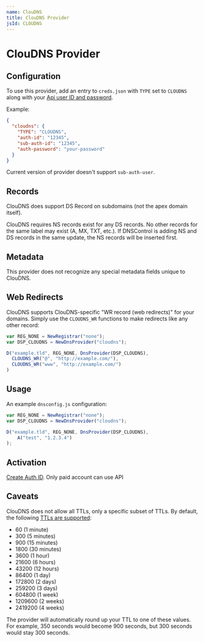 ```yaml
---
name: ClouDNS
title: ClouDNS Provider
jsId: CLOUDNS
---
```

# ClouDNS Provider

## Configuration

To use this provider, add an entry to `creds.json` with `TYPE` set to `CLOUDNS`
along with your [Api user ID and password](https://www.cloudns.net/wiki/article/42/).

Example:

```json
{
  "cloudns": {
    "TYPE": "CLOUDNS",
    "auth-id": "12345",
    "sub-auth-id": "12345",
    "auth-password": "your-password"
  }
}
```

Current version of provider doesn't support `sub-auth-user`.

## Records

ClouDNS does support DS Record on subdomains (not the apex domain itself).

ClouDNS requires NS records exist for any DS records. No other records for
the same label may exist (A, MX, TXT, etc.). If DNSControl is adding NS and
DS records in the same update, the NS records will be inserted first.

## Metadata
This provider does not recognize any special metadata fields unique to ClouDNS.

## Web Redirects
ClouDNS supports ClouDNS-specific "WR record (web redirects)" for your domains.
Simply use the `CLOUDNS_WR` functions to make redirects like any other record:

```javascript
var REG_NONE = NewRegistrar("none");
var DSP_CLOUDNS = NewDnsProvider("cloudns");

D("example.tld", REG_NONE, DnsProvider(DSP_CLOUDNS),
  CLOUDNS_WR("@", "http://example.com/"),
  CLOUDNS_WR("www", "http://example.com/")
)
```

## Usage
An example `dnsconfig.js` configuration:

```javascript
var REG_NONE = NewRegistrar("none");
var DSP_CLOUDNS = NewDnsProvider("cloudns");

D("example.tld", REG_NONE, DnsProvider(DSP_CLOUDNS),
    A("test", "1.2.3.4")
);
```

## Activation
[Create Auth ID](https://www.cloudns.net/api-settings/).  Only paid account can use API

## Caveats
ClouDNS does not allow all TTLs, only a specific subset of TTLs. By default, the following [TTLs are supported](https://www.cloudns.net/wiki/article/188/):
- 60  (1 minute)
- 300 (5 minutes)
- 900 (15 minutes)
- 1800 (30 minutes)
- 3600 (1 hour)
- 21600 (6 hours)
- 43200 (12 hours)
- 86400 (1 day)
- 172800 (2 days)
- 259200 (3 days)
- 604800 (1 week)
- 1209600 (2 weeks)
- 2419200 (4 weeks)

The provider will automatically round up your TTL to one of these values. For example, 350 seconds would become 900
seconds, but 300 seconds would stay 300 seconds.
